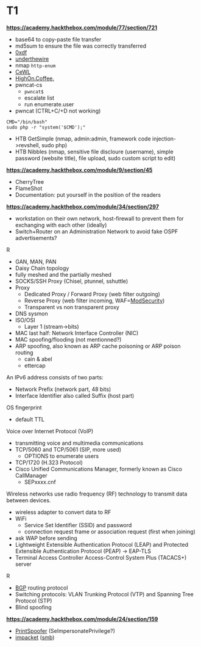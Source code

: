 # T1

**https://academy.hackthebox.com/module/77/section/721**

* base64 to copy-paste file transfer
* md5sum to ensure the file was correctly transferred
* [0xdf](https://0xdf.gitlab.io/)
* [underthewire](https://underthewire.tech/wargames)
* nmap `http-enum`
* [CeWL](https://github.com/digininja/CeWL)
* [HighOn.Coffee.](https://highon.coffee/blog/reverse-shell-cheat-sheet/)
* pwncat-cs
  * `pwncat$`
  * escalate list
  * run enumerate.user
* pwncat (CTRL+C/+D not working)

```
CMD="/bin/bash"
sudo php -r "system('$CMD');"
```

* HTB GetSimple (nmap, admin:admin, framework code injection->revshell, sudo php)
* HTB Nibbles (nmap, sensitive file discloure (username), simple password (website title), file upload, sudo custom script to edit)

**https://academy.hackthebox.com/module/9/section/45**

* CherryTree
* FlameShot
* Documentation: put yourself in the position of the readers

**https://academy.hackthebox.com/module/34/section/297**

* workstation on their own network, host-firewall to prevent them for exchanging with each other (ideally)
* Switch+Router on an Administration Network to avoid fake OSPF  advertisements?

R

* GAN, MAN, PAN
* Daisy Chain topology
* fully meshed and the partially meshed
* SOCKS/SSH Proxy (Chisel, ptunnel, sshuttle)
* Proxy
  * Dedicated Proxy / Forward Proxy (web filter outgoing)
  * Reverse Proxy (web filter incoming, WAF=[ModSecurity](https://owasp.org/www-project-modsecurity-core-rule-set/))
  * Transparent vs non transparent proxy
* DNS sysmon
* ISO/OSI
  * Layer 1 (stream->bits)
* MAC last half: Network Interface Controller (NIC)
* MAC spoofing/flooding (not mentionned?)
* ARP spoofing, also known as ARP cache poisoning or ARP poison routing
  * cain & abel
  * ettercap

An IPv6 address consists of two parts:

* Network Prefix (network part, 48 bits)
* Interface Identifier also called Suffix (host part)

OS fingerprint

* default TTL

Voice over Internet Protocol (VoIP)

* transmitting voice and multimedia communications
* TCP/5060 and TCP/5061 (SIP, more used)
  * OPTIONS to enumerate users
* TCP/1720 (H.323 Protocol)
* Cisco Unified Communications Manager, formerly known as Cisco CallManager
  * SEPxxxx.cnf

Wireless networks use radio frequency (RF) technology to transmit data between devices.

* wireless adapter to convert data to RF
* WiFi
  * Service Set Identifier (SSID) and password
  * connection request frame or association request (first when joining)
* ask WAP before sending
* Lightweight Extensible Authentication Protocol (LEAP) and Protected Extensible Authentication Protocol (PEAP) -> EAP-TLS 
* Terminal Access Controller Access-Control System Plus (TACACS+) server

R

* [BGP](https://en.wikipedia.org/wiki/Border_Gateway_Protocol) routing protocol
* Switching protocols: VLAN Trunking Protocol (VTP) and Spanning Tree Protocol (STP)
* Blind spoofing

**https://academy.hackthebox.com/module/24/section/159**

* [PrintSpoofer](https://github.com/itm4n/PrintSpoofer) (SeImpersonatePrivilege?)
* [impacket](https://github.com/fortra/impacket) ([smb](https://github.com/fortra/impacket/blob/master/examples/smbserver.py))